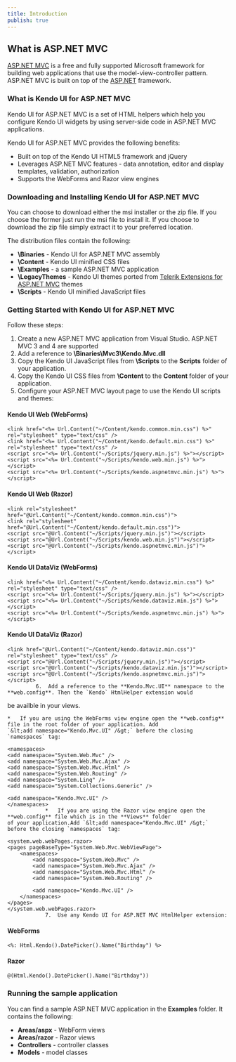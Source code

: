 ```yaml
---
title: Introduction
publish: true
---
```


## What is ASP.NET MVC

 [ASP.NET MVC](http://www.asp.net/mvc/) is a free and fully supported Microsoft framework for building web applications that use the model-view-controller pattern.
ASP.NET MVC is built on top of the [ASP.NET](http://www.asp.net/) framework.

### What is Kendo UI for ASP.NET MVC

Kendo UI for ASP.NET MVC is a set of HTML helpers which help you configure Kendo UI widgets by using server-side code in ASP.NET MVC applications.

Kendo UI for ASP.NET MVC provides the following benefits:

*   Built on top of the Kendo UI HTML5 framework and jQuery
*   Leverages ASP.NET MVC features - data annotation, editor and display templates, validation, authorization
*   Supports the WebForms and Razor view engines 

### Downloading and Installing Kendo UI for ASP.NET MVC

You can choose to download either the msi installer or the zip file. If you choose the former just run the msi file to install it. If you choose to
download the zip file simply extract it to your preferred location.

The distribution files contain the following:

*   **\Binaries** - Kendo UI for ASP.NET MVC assembly
*   **\Content** - Kendo UI minified CSS files
*   **\Examples** - a sample ASP.NET MVC application
*   **\LegacyThemes** - Kendo UI themes ported from [Telerik Extensions for ASP.NET MVC](http://www.telerik.com/products/aspnet-mvc.aspx) themes
*   **\Scripts** - Kendo UI minified JavaScript files 

### Getting Started with Kendo UI for ASP.NET MVC

Follow these steps:

1.  Create a new ASP.NET MVC application from Visual Studio. ASP.NET MVC 3 and 4 are supported
2.  Add a reference to **\Binaries\Mvc3\Kendo.Mvc.dll**
3.  Copy the Kendo UI JavaScript files from **\Scripts** to the **Scripts** folder of your application.
4.  Copy the Kendo UI CSS files from **\Content** to the **Content** folder of your application.
5.  Configure your ASP.NET MVC layout page to use the Kendo UI scripts and themes:

#### Kendo UI Web (WebForms)
 
    <link href="<%= Url.Content("~/Content/kendo.common.min.css") %>" rel="stylesheet" type="text/css" />
    <link href="<%= Url.Content("~/Content/kendo.default.min.css") %>" rel="stylesheet" type="text/css" />
    <script src="<%= Url.Content("~/Scripts/jquery.min.js") %>"></script>
    <script src="<%= Url.Content("~/Scripts/kendo.web.min.js") %>"></script>
    <script src="<%= Url.Content("~/Scripts/kendo.aspnetmvc.min.js") %>"></script>
              
#### Kendo UI Web (Razor)
 
    <link rel="stylesheet" href="@Url.Content("~/Content/kendo.common.min.css")">
    <link rel="stylesheet" href="@Url.Content("~/Content/kendo.default.min.css")">
    <script src="@Url.Content("~/Scripts/jquery.min.js")"></script>
    <script src="@Url.Content("~/Scripts/kendo.web.min.js")"></script>
    <script src="@Url.Content("~/Scripts/kendo.aspnetmvc.min.js")"></script>
              
#### Kendo UI DataViz (WebForms)
 
    <link href="<%= Url.Content("~/Content/kendo.dataviz.min.css") %>" rel="stylesheet" type="text/css" />
    <script src="<%= Url.Content("~/Scripts/jquery.min.js") %>"></script>
    <script src="<%= Url.Content("~/Scripts/kendo.dataviz.min.js") %>"></script>
    <script src="<%= Url.Content("~/Scripts/kendo.aspnetmvc.min.js") %>"></script>
              
#### Kendo UI DataViz (Razor)
 
    <link href="@Url.Content("~/Content/kendo.dataviz.min.css")" rel="stylesheet" type="text/css" />
    <script src="@Url.Content("~/Scripts/jquery.min.js")"></script>
    <script src="@Url.Content("~/Scripts/kendo.dataviz.min.js")"></script>
    <script src="@Url.Content("~/Scripts/kendo.aspnetmvc.min.js")"></script>
             6.  Add a reference to the **Kendo.Mvc.UI** namespace to the **web.config**. Then the `Kendo` HtmlHelper extension would
be availble in your views.

    *   If you are using the WebForms view engine open the **web.config** file in the root folder of your application. Add
    `&lt;add namespace="Kendo.Mvc.UI" /&gt;` before the closing `namespaces` tag:
    
    <namespaces>
    <add namespace="System.Web.Mvc" />
    <add namespace="System.Web.Mvc.Ajax" />
    <add namespace="System.Web.Mvc.Html" />
    <add namespace="System.Web.Routing" />
    <add namespace="System.Linq" />
    <add namespace="System.Collections.Generic" />
    
    <add namespace="Kendo.Mvc.UI" />
    </namespaces>
                *   If you are using the Razor view engine open the **web.config** file which is in the **Views** folder
    of your application.Add `&lt;add namespace="Kendo.Mvc.UI" /&gt;` before the closing `namespaces` tag:
    
    <system.web.webPages.razor>
    <pages pageBaseType="System.Web.Mvc.WebViewPage">
        <namespaces>
            <add namespace="System.Web.Mvc" />
            <add namespace="System.Web.Mvc.Ajax" />
            <add namespace="System.Web.Mvc.Html" />
            <add namespace="System.Web.Routing" />
    
            <add namespace="Kendo.Mvc.UI" />
        </namespaces>
    </pages>
    </system.web.webPages.razor>
                7.  Use any Kendo UI for ASP.NET MVC HtmlHelper extension:

#### WebForms
 
    <%: Html.Kendo().DatePicker().Name("Birthday") %>
              
#### Razor
 
    @(Html.Kendo().DatePicker().Name("Birthday"))
              

### Running the sample application

You can find a sample ASP.NET MVC application in the **Examples** folder.
It contains the following:

*   **Areas/aspx** - WebForm views
*   **Areas/razor** - Razor views
*   **Controllers** - controller classes
*   **Models** - model classes